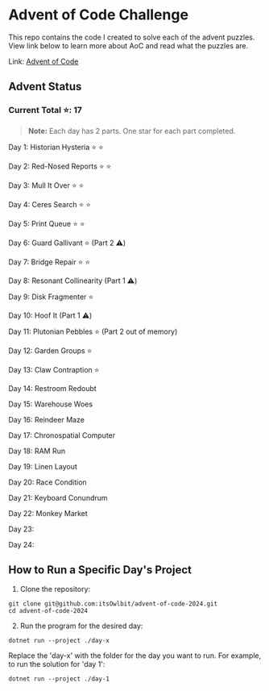 # Advent of Code Challenge

This repo contains the code I created to solve each of the advent puzzles. View link below to learn more about AoC and read what the puzzles are.

Link: [Advent of Code](https://adventofcode.com/)

## Advent Status

### Current Total ⭐: 17

> **Note:** Each day has 2 parts. One star for each part completed.

Day 1: Historian Hysteria ⭐ ⭐

Day 2: Red-Nosed Reports ⭐ ⭐

Day 3: Mull It Over ⭐ ⭐

Day 4: Ceres Search ⭐ ⭐

Day 5: Print Queue ⭐ ⭐

Day 6: Guard Gallivant ⭐ (Part 2 ⚠️)

Day 7: Bridge Repair ⭐ ⭐

Day 8: Resonant Collinearity (Part 1 ⚠️)

Day 9: Disk Fragmenter ⭐

Day 10: Hoof It (Part 1 ⚠️)

Day 11: Plutonian Pebbles ⭐ (Part 2 out of memory)

Day 12: Garden Groups ⭐

Day 13: Claw Contraption ⭐

Day 14: Restroom Redoubt

Day 15: Warehouse Woes

Day 16: Reindeer Maze

Day 17: Chronospatial Computer

Day 18: RAM Run

Day 19: Linen Layout

Day 20: Race Condition

Day 21: Keyboard Conundrum

Day 22: Monkey Market

Day 23:

Day 24:

## How to Run a Specific Day's Project

1. Clone the repository:

```
git clone git@github.com:itsOwlbit/advent-of-code-2024.git
cd advent-of-code-2024
```

2. Run the program for the desired day:

```
dotnet run --project ./day-x
```

Replace the 'day-x' with the folder for the day you want to run. For example, to run the solution for 'day 1':

```
dotnet run --project ./day-1
```
